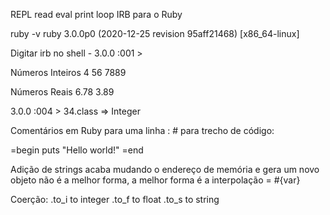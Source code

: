 REPL read eval print loop
IRB para o Ruby

ruby -v
ruby 3.0.0p0 (2020-12-25 revision 95aff21468) [x86_64-linux]

Digitar irb no shell - 
3.0.0 :001 > 

Números Inteiros
4
56
7889

Números Reais
6.78
3.89

3.0.0 :004 > 34.class
 => Integer 

Comentários em Ruby para uma linha : #
para trecho de código: 

=begin
puts "Hello world!"
=end

Adição de strings acaba mudando o endereço de memória e gera um novo objeto
não é a melhor forma, a melhor forma é a interpolação
 = #{var}

 Coerção:
 .to_i to integer
 .to_f to float
 .to_s to string